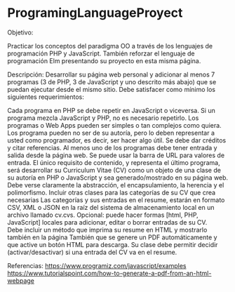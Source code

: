 # ProgramingLanguageProyect

Objetivo:

Practicar los conceptos del paradigma OO a través de los lenguajes de programación PHP y JavaScript. También reforzar el lenguaje de programación Elm presentando su proyecto en esta misma página. 

Descripción:
Desarrollar su página web personal y adicionar al menos 7 programas (3 de PHP, 3 de JavaScript y uno descrito más abajo) que se puedan ejecutar desde el mismo sitio. Debe satisfacer como mínimo los siguientes requerimientos:

Cada programa en PHP se debe repetir en JavaScript o viceversa. Si un programa mezcla JavaScript y PHP, no es necesario repetirlo. 
Los programas o Web Apps pueden ser simples o tan complejos como quiera. 
Los programa pueden no ser de su autoría, pero lo deben representar a usted como programador, es decir, ser hacer algo útil. Se debe dar créditos y citar referencias.
Al menos uno de los programas debe tener entrada y salida desde la página web. Se puede usar la barra de URL para valores de entrada.
El único requisito de contenido, y representa el último programa, será desarrollar su Curriculum Vitae (CV) como un objeto de una clase de su autoría en PHP o JavaScript y sea generado/mostrado en su página web.
Debe verse claramente la abstracción, el encapsulamiento, la herencia y el polimorfismo.
Incluir otras clases para las categorías de su CV que crea necesarias
Las categorías y sus entradas en el resume, estarán en formato CSV, XML o JSON en la raíz del sistema de almacenamiento local en un archivo llamado cv.cvs. Opcional: puede hacer formas [html, PHP, JavaScript] locales para adicionar, editar o borrar entradas de su CV.  
Debe incluir un método que imprima su resume en HTML y mostrarlo también en la página 
También que se genere un PDF automáticamente y que active un botón HTML para descarga. 
Su clase debe permitir decidir (activar/desactivar) si una entrada del CV va en el resume. 

Referencias:
https://www.programiz.com/javascript/examples
https://www.tutorialspoint.com/how-to-generate-a-pdf-from-an-html-webpage

